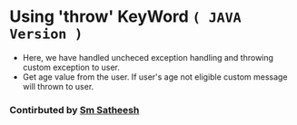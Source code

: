 # Using 'throw' KeyWord `( JAVA Version )`

* Here, we have handled uncheced exception handling and throwing custom exception to user.
* Get age value from the user. If user's age not eligible custom message will thrown to user.

### Contirbuted by [Sm Satheesh](https://github.com/smsatheesh)